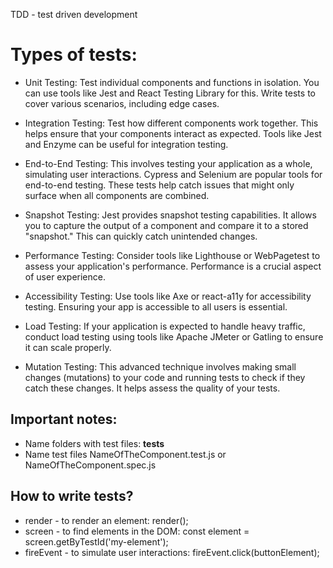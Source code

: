 TDD - test driven development

# Types of tests:
- Unit Testing: Test individual components and functions in isolation. You can use tools like Jest and React Testing Library for this. Write tests to cover various scenarios, including edge cases.

- Integration Testing: Test how different components work together. This helps ensure that your components interact as expected. Tools like Jest and Enzyme can be useful for integration testing.

- End-to-End Testing: This involves testing your application as a whole, simulating user interactions. Cypress and Selenium are popular tools for end-to-end testing. These tests help catch issues that might only surface when all components are combined.

- Snapshot Testing: Jest provides snapshot testing capabilities. It allows you to capture the output of a component and compare it to a stored "snapshot." This can quickly catch unintended changes.

- Performance Testing: Consider tools like Lighthouse or WebPagetest to assess your application's performance. Performance is a crucial aspect of user experience.

- Accessibility Testing: Use tools like Axe or react-a11y for accessibility testing. Ensuring your app is accessible to all users is essential.

- Load Testing: If your application is expected to handle heavy traffic, conduct load testing using tools like Apache JMeter or Gatling to ensure it can scale properly.

- Mutation Testing: This advanced technique involves making small changes (mutations) to your code and running tests to check if they catch these changes. It helps assess the quality of your tests.

## Important notes:
- Name folders with test files: __tests__
- Name test files NameOfTheComponent.test.js or NameOfTheComponent.spec.js


## How to write tests?
- render - to render an element: render(<MyComponent />);
- screen - to find elements in the DOM: const element = screen.getByTestId('my-element');
- fireEvent - to simulate user interactions: fireEvent.click(buttonElement);